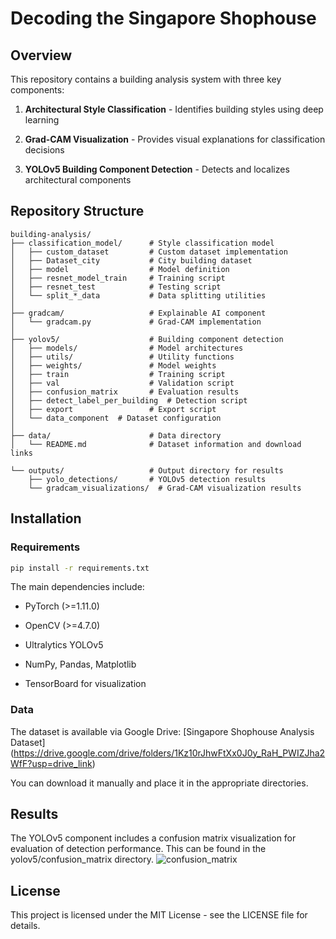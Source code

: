 # Decoding the Singapore Shophouse
## Overview

This repository contains a building analysis system with three key components:

1. **Architectural Style Classification** - Identifies building styles using deep learning

2. **Grad-CAM Visualization** - Provides visual explanations for classification decisions

3. **YOLOv5 Building Component Detection** - Detects and localizes architectural components

## Repository Structure

```
building-analysis/
├── classification_model/      # Style classification model
│   ├── custom_dataset         # Custom dataset implementation
│   ├── Dataset_city           # City building dataset
│   ├── model                  # Model definition
│   ├── resnet_model_train     # Training script
│   ├── resnet_test            # Testing script
│   └── split_*_data           # Data splitting utilities
│
├── gradcam/                   # Explainable AI component
│   └── gradcam.py             # Grad-CAM implementation
│
├── yolov5/                    # Building component detection
│   ├── models/                # Model architectures
│   ├── utils/                 # Utility functions
│   ├── weights/               # Model weights
│   ├── train                  # Training script
│   ├── val                    # Validation script
│   ├── confusion_matrix       # Evaluation results
│   ├── detect_label_per_building  # Detection script
│   ├── export                 # Export script
│   └── data_component  # Dataset configuration
│
├── data/                      # Data directory
│   └── README.md              # Dataset information and download links

└── outputs/                   # Output directory for results
    ├── yolo_detections/       # YOLOv5 detection results
    └── gradcam_visualizations/  # Grad-CAM visualization results
```

## Installation

### Requirements

```bash
pip install -r requirements.txt
```

The main dependencies include:

* PyTorch (>=1.11.0)

* OpenCV (>=4.7.0)

* Ultralytics YOLOv5

* NumPy, Pandas, Matplotlib

* TensorBoard for visualization

### Data

The dataset is available via Google Drive: [Singapore Shophouse Analysis Dataset]
(https://drive.google.com/drive/folders/1Kz10rJhwFtXx0J0y_RaH_PWIZJha2WfF?usp=drive_link)

You can download it manually and place it in the appropriate directories.

## Results

The YOLOv5 component includes a confusion matrix visualization for evaluation of detection performance. This can be found in the yolov5/confusion_matrix directory.
![confusion_matrix](https://github.com/user-attachments/assets/41bfb48c-3812-48f0-9f82-caa0d7f9e9be)


## License

This project is licensed under the MIT License - see the LICENSE file for details.

##


